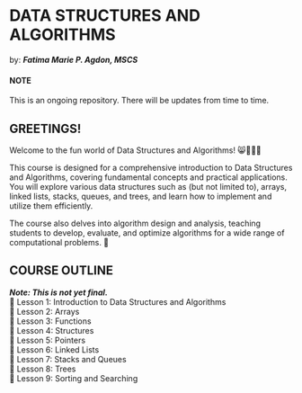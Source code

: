 # DATA STRUCTURES AND ALGORITHMS
by: ***Fatima Marie P. Agdon, MSCS***
#### NOTE
This is an ongoing repository. There will be updates from time to time.

## GREETINGS!
Welcome to the fun world of Data Structures and Algorithms! 😸🙌🏻🩷

This course is designed for a comprehensive introduction to Data Structures and Algorithms, covering fundamental concepts and practical applications. You will explore various data structures such as (but not limited to), arrays, linked lists, stacks, queues, and trees, and learn how to implement and utilize them efficiently. 

The course also delves into algorithm design and analysis, teaching students to develop, evaluate, and optimize algorithms for a wide range of computational problems. 🫡

## COURSE OUTLINE
***Note: This is not yet final.***<br/>
🎯 Lesson 1: Introduction to Data Structures and Algorithms<br/>
🎯 Lesson 2: Arrays<br/>
🎯 Lesson 3: Functions<br/>
🎯 Lesson 4: Structures <br/>
🎯 Lesson 5: Pointers<br/>
🎯 Lesson 6: Linked Lists<br/>
🎯 Lesson 7: Stacks and Queues<br/>
🎯 Lesson 8: Trees<br/>
🎯 Lesson 9: Sorting and Searching
